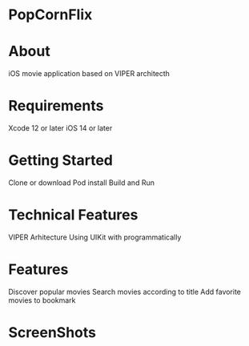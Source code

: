 # PopCornFlix

# About
iOS movie application based on VIPER architecth

# Requirements
Xcode 12 or later
iOS 14 or later

# Getting Started
Clone or download
Pod install
Build and Run

# Technical Features
VIPER Arhitecture
Using UIKit with programmatically

# Features
Discover popular movies
Search movies according to title
Add favorite movies to bookmark

# ScreenShots
